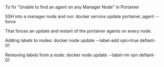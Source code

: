 To fix "Unable to find an agent on any Manager Node" in Portainer

SSH into a manager node and run:
docker service update portainer_agent --force

That forces an update and restart of the portainer agents on every node.

Adding labels to nodes:
docker node update --label-add vpn=true defiant-01

Removing labels from a node:
docker node update --label-rm vpn defiant-01